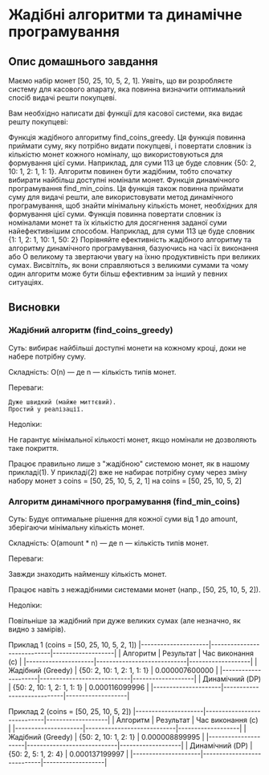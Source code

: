 # Жадібні алгоритми та динамічне програмування

## Опис домашнього завдання

Маємо набір монет [50, 25, 10, 5, 2, 1]. Уявіть, що ви розробляєте систему для касового апарату, яка повинна визначити оптимальний
спосіб видачі решти покупцеві.

Вам необхідно написати дві функції для касової системи, яка видає решту покупцеві:

Функція жадібного алгоритму find_coins_greedy. Ця функція повинна приймати суму, яку потрібно видати покупцеві, і повертати словник із
кількістю монет кожного номіналу, що використовуються для формування цієї суми. Наприклад, для суми 113 це буде словник {50: 2, 10: 1,
2: 1, 1: 1}. Алгоритм повинен бути жадібним, тобто спочатку вибирати найбільш доступні номінали монет.
Функція динамічного програмування find_min_coins. Ця функція також повинна приймати суму для видачі решти, але використовувати метод
динамічного програмування, щоб знайти мінімальну кількість монет, необхідних для формування цієї суми. Функція повинна повертати
словник із номіналами монет та їх кількістю для досягнення заданої суми найефективнішим способом. Наприклад, для суми 113 це буде
словник {1: 1, 2: 1, 10: 1, 50: 2}
Порівняйте ефективність жадібного алгоритму та алгоритму динамічного програмування, базуючись на часі їх виконання або О великому та
звертаючи увагу на їхню продуктивність при великих сумах. Висвітліть, як вони справляються з великими сумами та чому один алгоритм може
бути більш ефективним за інший у певних ситуаціях.

## Висновки

### Жадібний алгоритм (find_coins_greedy)

Суть: вибирає найбільші доступні монети на кожному кроці, доки не набере потрібну суму.

Складність: O(n) — де n — кількість типів монет.

Переваги:

    Дуже швидкий (майже миттєвий).
    Простий у реалізації.

Недоліки:

Не гарантує мінімальної кількості монет, якщо номінали не дозволяють таке покриття.

Працює правильно лише з "жадібною" системою монет, як в нашому прикладі(1). У прикладі(2) вже не набирає потрібну суму через зміну
набору монет з coins = [50, 25, 10, 5, 2, 1] на coins = [50, 25, 10, 5, 2]

### Алгоритм динамічного програмування (find_min_coins)

Суть: Будує оптимальне рішення для кожної суми від 1 до amount, зберігаючи мінімальну кількість монет.

Складність: O(amount \* n) — де n — кількість типів монет.

Переваги:

Завжди знаходить найменшу кількість монет.

Працює навіть з нежадібними системами монет (напр., [50, 25, 10, 5, 2]).

Недоліки:

Повільніше за жадібний при дуже великих сумах (але незначно, як видно з замірів).

Приклад 1 (coins = [50, 25, 10, 5, 2, 1])
|---------------------|----------------------------|-------------------|
| Алгоритм | Результат | Час виконання (с) |
|---------------------|----------------------------|-------------------|
| Жадібний (Greedy) | {50: 2, 10: 1, 2: 1, 1: 1} | 0.000007600000 |
|---------------------|----------------------------|-------------------|
| Динамічний (DP) | {50: 2, 10: 1, 2: 1, 1: 1} | 0.000116099996 |
|---------------------|----------------------------|-------------------|

Приклад 2 (coins = [50, 25, 10, 5, 2])
|---------------------|----------------------------|-------------------|
| Алгоритм | Результат | Час виконання (с) |
|---------------------|----------------------------|-------------------|
| Жадібний (Greedy) | {50: 2, 10: 1, 2: 1} | 0.000008899995 |
|---------------------|----------------------------|-------------------|
| Динамічний (DP) | {50: 2, 5: 1, 2: 4} | 0.000137199997 |
|---------------------|----------------------------|-------------------|

